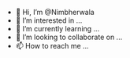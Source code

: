 - 👋 Hi, I’m @Nimbherwala
- 👀 I’m interested in ...
- 🌱 I’m currently learning ...
- 💞️ I’m looking to collaborate on ...
- 📫 How to reach me ...

<!---
Nimbherwala/Nimbherwala is a ✨ special ✨ repository because its `README.md` (this file) appears on your GitHub profile.
You can click the Preview link to take a look at your changes.
--->
